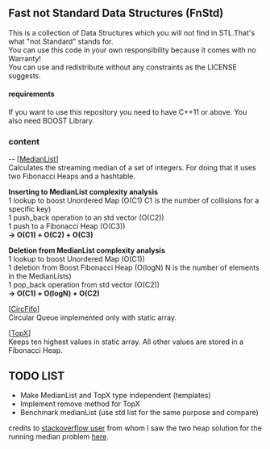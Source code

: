 ## Fast not Standard Data Structures (FnStd)


This is a collection of Data Structures which you will not find in STL.That's what "not Standard" stands for.<br>You can use this code in your own responsibility because it comes with no Warranty!<br>You can use and redistribute without any constraints as the LICENSE suggests.


#### requirements

If you want to use this repository you need to have C++11 or above. You also need BOOST Library.

### content
--
[[MedianList](https://github.com/PGryllos/FnStd/tree/master/MedianList)]<br>Calculates the streaming median of a set of integers. For doing that it uses two Fibonacci Heaps and a hashtable.

<b>Inserting to MedianList complexity analysis</b><br>1 lookup to boost Unordered Map (O(C1) C1 is the number of collisions for a specific key)<br>1 push_back operation to an std vector (O(C2))<br>1 push to a Fibonacci Heap (O(C3))<br><b>-> O(C1) + O(C2) + O(C3)</b>

<b>Deletion from MedianList complexity analysis</b><br>1 lookup to boost Unordered Map (O(C1))<br>1 deletion from Boost Fibonacci Heap (O(logN) N is the number of elements in the MedianLists)<br>1 pop_back operation from std vector (O(C2))<br><b>-> O(C1) + O(logN) + O(C2)</b>

[[CircFifo](https://github.com/PGryllos/FnStd/tree/master/CircFifo)]<br>Circular Queue implemented only with static array.

[[TopX](https://github.com/PGryllos/FnStd/tree/master/TopX)]<br>Keeps ten highest values in static array. All other values are stored in a Fibonacci Heap.


TODO LIST
--
* Make MedianList and TopX type independent (templates)<br>
* Implement remove method for TopX<br>
* Benchmark medianList (use std list for the same purpose and compare)<br>


credits to [stackoverflow user](http://stackoverflow.com/users/448810/user448810) from whom I saw the two heap solution for the running median problem  [here](http://stackoverflow.com/a/10931091/4068678).
